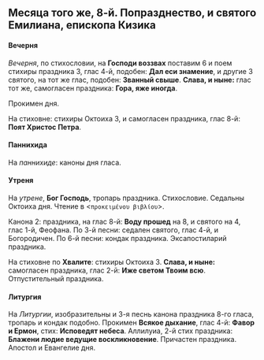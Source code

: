 
## Месяца того же, 8-й. Попразднество, и святого Емилиана, епископа Кизика

#### Вечерня

*Вечерня*, по стихословии, на **Господи воззвах** поставим 6 и поем стихиры
праздника 3, глас 4-й, подобен: **Дал еси знамение**, и другие 3 святого, на тот же глас, 
подобен: **Званный свыше**. **Слава, и ныне:** глас тот же, самогласен праздника: 
**Гора, яже иногда**.

Прокимен дня.

На стиховне: стихиры Октоиха 3, и самогласен праздника, глас 8-й: **Поят Христос Петра**.

#### Паннихида

На *паннихиде*: каноны дня гласа.

#### Утреня

На *утрене*, **Бог Господь**, тропарь праздника. Стихословие. Седальны Октоиха дня. 
Чтение в <`προκειμένου βιβλίου`>.

Канона 2: праздника, на глас 8-й: **Воду прошед** на 8, и святого на 4, глас 1-й, Феофана.
По 3-й песни: седален святого, глас 4-й, и Богородичен. 
По 6-й песни: кондак праздника.
Эксапостиларий праздника.

На стиховне по **Хвалите**: стихиры Октоиха 3. **Слава, и ныне:** самогласен праздника, 
глас 2-й: **Иже светом Твоим всю**. Отпустительный праздника.

#### Литургия

На *Литургии*, изобразительны и 3-я песнь канона праздника 8-го гласа, тропарь и кондак подобно. 
Прокимен **Всякое дыхание**, глас 4-й: **Фавор и Ермон**, стих: **Исповедят небеса**. 
Аллилуиа, 2-й стих праздника: **Блажени людие ведущие воскликновение**. 
Причастен праздника. 
Апостол и Евангелие дня.
